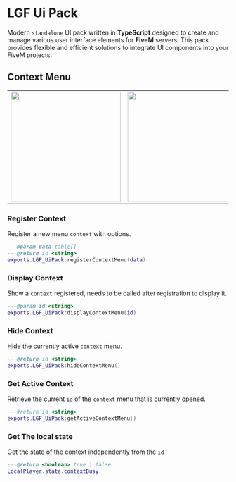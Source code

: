 # LGF Ui Pack

Modern `standalone` UI pack written in **TypeScript** designed to create and manage various user interface elements for **FiveM** servers. This pack provides flexible and efficient solutions to integrate UI components into your FiveM projects.

## Context Menu

<table>
  <tr>
    <td style="text-align: center;">
      <img src="https://github.com/user-attachments/assets/6cf634a1-7862-4726-85f4-893a2efdce51" style="width: 250px; height: 250px;">
    </td>
    <td style="text-align: center;">
      <img src="https://github.com/user-attachments/assets/95ac9bc4-14e9-487c-99d6-fd5743735cfc" style="width: 250px; height: 250px;">
    </td>
  </tr>
</table>

### Register Context 
Register a new menu `context` with options.

```lua
---@param data table[] 
---@return id <string> 
exports.LGF_UiPack:registerContextMenu(data)
```

### Display Context 
Show a `context` registered, needs to be called after registration to display it.

```lua
---@param id <string> 
exports.LGF_UiPack:displayContextMenu(id)
```

### Hide Context 
Hide the currently active `context` menu.

```lua
---@return id <string> 
exports.LGF_UiPack:hideContextMenu()
```

### Get Active Context
Retrieve the current `id` of the `context` menu that is currently opened.

```lua
---#return id <string>
exports.LGF_UiPack:getActiveContextMenu()
```

### Get The local state 
Get the state of the context independently from the `id`

```lua
---@return <boolean> true | false
LocalPlayer.state.contextBusy
```


